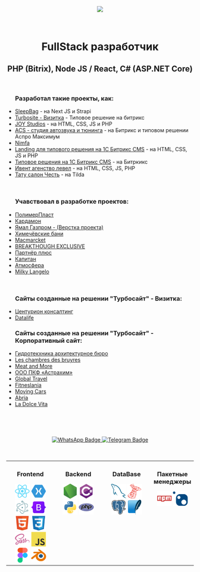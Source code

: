 <div id="header" align="center">
  <img src="https://media.giphy.com/media/v1.Y2lkPTc5MGI3NjExNGI2MTA1YWE4OWI3YTc1N2UyOTA4ODQxNDg0NDgzOGRhNGM4NTQ2ZCZjdD1n/eNfWZqTVYGRv9ZsjS3/giphy.gif" width="200" />
</div>

<br/>
<br/>

<h1 align="center">FullStack разработчик</h1>
<h2 align="center">PHP (Bitrix), Node JS / React, C# (ASP.NET Core)</h2>

<br/>

<ul>
  <h3>Разработал такие проекты, как:</h3>
  <li><a href="http://sleep-bag-shop.ru/">SleepBag</a> - на Next JS и Strapi</li>
  <li><a href="https://vizitka.turbosites.ru/">Turbosite - Визитка</a> - Типовое решение на битрикс</li>
  <li><a href="https://joystudios.ai/">JOY Studios</a> - на HTML, CSS, JS и PHP</li>
  <li><a href="https://autocs.ru/">ACS - студия автозвука и тюнинга</a> - на Битрикс и типовом решении Аспро Максимум</li>
  <li><a href="https://nimfadostavka.ru/">Nimfa</a></li>
  <li><a href="https://turbosites.ru/">Landing для типового решения на 1С Битрикс CMS</a> - на HTML, CSS, JS и PHP</li>
  <li><a href="https://test.turbosites.ru/">Типовое решения на 1С Битрикс CMS</a> - на Битркикс</li>
  <li><a href="https://level30.ru/">Ивент агенство левел</a> - на HTML, CSS, JS, PHP</li>
  <li><a href="https://4estclub.ru/">Тату салон Честь</a> - на Tilda</li>
</ul>

<br>

<ul>
  <h3>Учавствовал в разработке проектов:</h3>
  <li><a href="http://plpl.contserv.tmweb.ru/">ПолимерПласт</a></li>
  <li><a href="https://kardamon-shop.ru/">Кардамон</a></li>
  <li><a href="https://github.com/Malcev-Nikita/Yamal-Gazprom">Ямал Газпром - (Верстка проекта)</a></li>
  <li><a href="https://khimichevskiebani.ru/">Химечёвские бани</a></li>
  <li><a href="#">Macmarcket</a></li>
  <li><a href="https://breakthroughdxb.com/">BREAKTHOUGH EXCLUSIVE</a></li>
  <li><a href="https://partnerplus30.ru/">Партнёр плюс</a></li>
  <li><a href="https://astkapitan.ru/">Капитан</a></li>
  <li><a href="https://atmosfera30.ru/">Атмосфера</a></li>
  <li><a href="https://www.milkylangelo.ru/">Milky Langelo</a></li>
</ul>

<br>

<ul>
  <h3>Сайты созданные на решении "Турбосайт" - Визитка:</h3>
  <li><a href="https://bx3.xelloy.ru/">Центурион консалтинг</a></li>
  <li><a href="https://datalife.pro/">Datalife</a></li>
</ul>

<ul>
  <h3>Сайты созданные на решении "Турбосайт" - Корпоративный сайт:</h3>
  <li><a href="https://bx1.xelloy.ru/">Гидротекхника архитектурное бюро</a></li>
  <li><a href="https://les-chambres-des-bruyres.fr/">Les chambres des bruyres</a></li>
  <li><a href="https://meat-and-more.ru/">Meat and More</a></li>
  <li><a href="https://astra-farm.ru/">ООО ПКФ «Астрахим»</a></li>
  <li><a href="https://global-travel.su/">Global Travel</a></li>
  <li><a href="https://fitnesslania.ru/">Fitneslania</a></li>
  <li><a href="https://auto.turbosites.ru/">Moving Cars</a></li>
  <li><a href="https://medicine.turbosites.ru/">Abria</a></li>
  <li><a href="https://restaurant.turbosites.ru/">La Dolce Vita</a></li>
</ul>

<br/>

<ul>
<!--   <h3>🦾 В настоящее время учу</h3>
  <li>Next JS / Node JS</li>
  <li>ЯП C</li> -->
</ul>

<br/>
<br/>

<div id="badges" align="center">
  <a href="https://wa.me/+79896817945">
    <img src="https://img.shields.io/badge/WhatsApp-25D366?style=for-the-badge&logo=whatsapp&logoColor=white" alt="WhatsApp Badge"/>
  </a>
  <a href="https://t.me/nikitamalcev3">
    <img src="https://img.shields.io/badge/Telegram-00BFFF?style=for-the-badge&logo=telegram&logoColor=white" alt="Telegram Badge"/>
  </a>
</div>

<br/>
<br/>

<table align="center">
  <tr>
    <td valign="top" width="33%">
      <div align="center">
        <h3>Frontend</h3>
        <img src="https://github.com/devicons/devicon/blob/master/icons/react/react-original.svg" title="React" alt="React" width="40" height="40" />
        <img src="https://github.com/devicons/devicon/blob/master/icons/xamarin/xamarin-original.svg" title="XAMARIN" alt="XAMARIN" width="40" height="40" />
        <img src="https://github.com/devicons/devicon/blob/master/icons/electron/electron-original.svg" title="ElectronJS" alt="ElectronJS" width="40" height="40" />
        <img src="https://github.com/devicons/devicon/blob/master/icons/bootstrap/bootstrap-original.svg" title="Bootstrap" alt="Bootstrap" width="40" height="40" />
        <img src="https://github.com/devicons/devicon/blob/master/icons/html5/html5-original.svg" title="HTML5" alt="HTML5" width="40" height="40" />
        <img src="https://github.com/devicons/devicon/blob/master/icons/css3/css3-original.svg" title="CSS3" alt="CSS3" width="40" height="40" />
        <img src="https://github.com/devicons/devicon/blob/master/icons/sass/sass-original.svg" title="SASS" alt="SASS" width="40" height="40" />
        <img src="https://github.com/devicons/devicon/blob/master/icons/javascript/javascript-original.svg" title="JS" alt="JS" width="40" height="40" />
        <img src="https://github.com/devicons/devicon/blob/master/icons/figma/figma-original.svg" title="Figma" alt="Figma" width="40" height="40" />
        <img src="https://github.com/devicons/devicon/blob/master/icons/blender/blender-original.svg" title="Blender" alt="Blender" width="40" height="40" />
      </div>
    </td>
    <td valign="top" width="33%">
      <div align="center">
        <h3>Backend</h3>
        <img src="https://github.com/devicons/devicon/blob/master/icons/nodejs/nodejs-original.svg" title="NodeJS" alt="NodeJS" width="40" height="40" />
        <img src="https://github.com/devicons/devicon/blob/master/icons/csharp/csharp-original.svg" title="C#" alt="C#" width="40" height="40" />
        <img src="https://github.com/devicons/devicon/blob/master/icons/python/python-original.svg" title="Python" alt="Python" width="40" height="40" />
        <img src="https://github.com/devicons/devicon/blob/master/icons/php/php-original.svg" title="PHP" alt="PHP" width="40" height="40" />
      </div>
    </td>
    <td valign="top" width="33%">
      <div align="center">
        <h3>DataBase</h3>
        <img src="https://github.com/devicons/devicon/blob/master/icons/mysql/mysql-original.svg" title="MySQL" alt="MySQL" width="40" height="40" />
        <img src="https://github.com/devicons/devicon/blob/master/icons/microsoftsqlserver/microsoftsqlserver-plain.svg" title="TransactSQL" alt="TransactSQL" width="40" height="40" />
        <img src="https://github.com/devicons/devicon/blob/master/icons/postgresql/postgresql-original.svg" title="PostrgeSQL" alt="PostrgeSQL" width="40" height="40" />
        <img src="https://github.com/devicons/devicon/blob/master/icons/sqlite/sqlite-original.svg" title="sqlite" alt="sqlite" width="40" height="40" />
      </div>
    </td>
    <td valign="top" width="33%">
      <div align="center">
        <h3>Пакетные менеджеры</h3>
        <img src="https://github.com/devicons/devicon/blob/master/icons/npm/npm-original-wordmark.svg" title="npm" alt="npm" width="40" height="40" />
        <img src="https://github.com/devicons/devicon/blob/master/icons/nuget/nuget-original.svg" title="NuGet" alt="NuGet" width="40" height="40" />
      </div>
    </td>
    </td>
  </tr>
</table>
